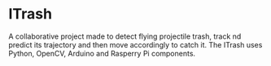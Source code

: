 # ITrash
A collaborative project made to detect flying projectile trash, track nd predict its trajectory and then move accordingly to catch it.
The ITrash uses Python, OpenCV, Arduino and Rasperry Pi components.
